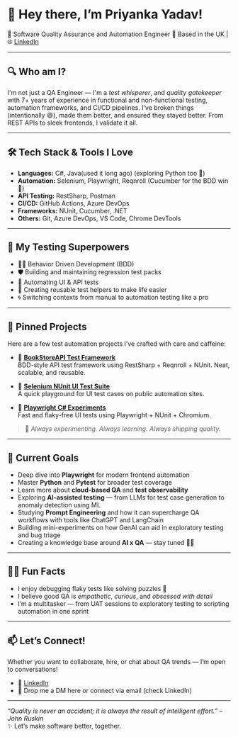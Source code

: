 # 👋 Hey there, I’m Priyanka Yadav!

🚀 Software Quality Assurance and Automation Engineer 
📍 Based in the UK | 🌐 [LinkedIn](https://www.linkedin.com/in/pvrano) 

---

## 🔍 Who am I?
I'm not just a QA Engineer — I'm a *test whisperer*, and *quality gatekeeper* with 7+ years of experience in functional and non-functional testing, automation frameworks, and CI/CD pipelines. I’ve broken things (intentionally 😄), made them better, and ensured they stayed better. From REST APIs to sleek frontends, I validate it all.

---

## 🛠️ Tech Stack & Tools I Love
- **Languages:** C#, Java(used it long ago) (exploring Python too 🐍)
- **Automation:** Selenium, Playwright, Reqnroll (Cucumber for the BDD win 🥒)
- **API Testing:** RestSharp, Postman
- **CI/CD:** GitHub Actions, Azure DevOps
- **Frameworks:** NUnit, Cucumber, .NET
- **Others:** Git, Azure DevOps, VS Code, Chrome DevTools

---

## 🧪 My Testing Superpowers
- 👩‍🔬 Behavior Driven Development (BDD)
- 🛡️ Building and maintaining regression test packs
- 🤖 Automating UI & API tests
- 🧰 Creating reusable test helpers to make life easier
- 🌀 Switching contexts from manual to automation testing like a pro

---

## 📌 Pinned Projects
Here are a few test automation projects I’ve crafted with care and caffeine:

- 🔹 **[BookStoreAPI Test Framework](https://github.com/pvrano/DemoQABookStoreApiTest)**  
  BDD-style API test framework using RestSharp + Reqnroll + NUnit. Neat, scalable, and reusable.

- 🔹 **[Selenium NUnit UI Test Suite](https://github.com/pvrano/selenium-online-electronic-store-test)**  
  A quick playground for UI test cases on public automation sites.

- 🔹 **[Playwright C# Experiments](https://github.com/pvrano/PlaywrightWithCSharp.git)**  
  Fast and flaky-free UI tests using Playwright + NUnit + Chromium.

> 🔧 *Always experimenting. Always learning. Always shipping quality.*

---

## 🎯 Current Goals
- Deep dive into **Playwright** for modern frontend automation
- Master **Python** and **Pytest** for broader test coverage
- Learn more about **cloud-based QA** and **test observability**
- Exploring **AI-assisted testing** — from LLMs for test case generation to anomaly detection using ML
- Studying **Prompt Engineering** and how it can supercharge QA workflows with tools like ChatGPT and LangChain
- Building mini-experiments on how GenAI can aid in exploratory testing and bug triage
- Creating a knowledge base around **AI x QA** — stay tuned 👀💃

---

## 🦸‍♀️ Fun Facts
- I enjoy debugging flaky tests like solving puzzles 🧩  
- I believe good QA is *empathetic*, *curious*, and *obsessed with detail*  
- I’m a multitasker — from UAT sessions to exploratory testing to scripting automation in one sprint

---

## 📫 Let’s Connect!
Whether you want to collaborate, hire, or chat about QA trends — I’m open to conversations!

- 🔗 [LinkedIn](https://www.linkedin.com/in/pvrano)
- 💌 Drop me a DM here or connect via email (check LinkedIn)

---

_“Quality is never an accident; it is always the result of intelligent effort.” – John Ruskin_  
✨ Let’s make software better, together.
<!--
**pvrano/pvrano** is a ✨ _special_ ✨ repository because its `README.md` (this file) appears on your GitHub profile.

Here are some ideas to get you started:

- 🔭 I’m currently working on ...
- 🌱 I’m currently learning ...
- 👯 I’m looking to collaborate on ...
- 🤔 I’m looking for help with ...
- 💬 Ask me about ...
- 📫 How to reach me: ...
- 😄 Pronouns: ...
- ⚡ Fun fact: ...
-->
